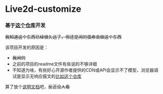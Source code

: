 # Live2d-customize

### 基于[这个仓库](https://github.com/imuncle/live2d)开发

~~我知道这个东西已经很久远了，但还是闲的蛋疼去做这个东西~~

该项目开发的原因是： 
- ~~我闲的~~
- 之前的项目的readme文件有些说的不够详细
- 不知道为啥，有些好心开源作者提供的CDN或API会显示不了模型，浏览器调试是显示无响应报文的[比如这个仓库](https://github.com/stevenjoezhang/live2d-widget)

算了放个[说明文档](./doc/HowToUse-CN.md)吧，~~反正没人看~~